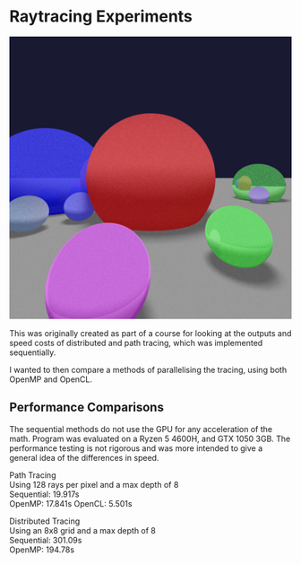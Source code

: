 # Raytracing Experiments

![Path Traced Output](snips/path.bmp)

This was originally created as part of a course for looking at the outputs and speed costs of distributed and path tracing, which was implemented sequentially.

I wanted to then compare a methods of parallelising the tracing, using both OpenMP and OpenCL.

## Performance Comparisons

The sequential methods do not use the GPU for any acceleration of the math.
Program was evaluated on a Ryzen 5 4600H, and GTX 1050 3GB.
The performance testing is not rigorous and was more intended to give a general idea of the differences in speed.


Path Tracing  
Using 128 rays per pixel and a max depth of 8  
Sequential: 19.917s  
OpenMP: 17.841s
OpenCL: 5.501s

Distributed Tracing  
Using an 8x8 grid and a max depth of 8  
Sequential: 301.09s  
OpenMP: 194.78s
